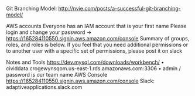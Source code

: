 Git Branching Model: http://nvie.com/posts/a-successful-git-branching-model/


AWS accounts
Everyone has an IAM account that is your first name
Please login and change your password -> https://165284110550.signin.aws.amazon.com/console
Summary of groups, roles, and roles is below. If you feel that you need additional permissions or to another user with a specific set of permissions, please post it on slack


Notes and Tools
https://dev.mysql.com/downloads/workbench/
•	cividdata.crogewynsqom.us-east-1.rds.amazonaws.com:3306
•	admin / password is our team name
AWS Console https://165284110550.signin.aws.amazon.com/console
Slack: adaptiveapplications.slack.com

